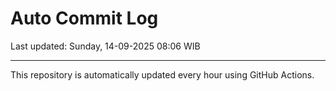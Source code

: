 # Auto Commit Log

Last updated: Sunday, 14-09-2025 08:06 WIB

---

This repository is automatically updated every hour using GitHub Actions.
